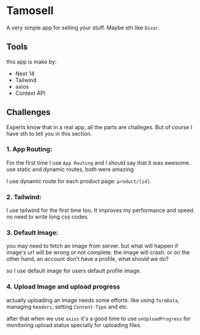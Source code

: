 # Tamosell

A very simple app for selling your stuff. Maybe sth like `Divar`.

## Tools

this app is make by:

- Next 14
- Tailwind
- axios
- Context API

## Challenges

Experts know that in a real app, all the parts are challeges. But of course I have sth to tell you in this section.

### 1. App Routing:

For the first time I use `App Routing` and I should say that it was awesome. use static and dynamic routes, both were amazing.

I use dynamic route for each product page: `product/[id]`.

### 2. Tailwind:

I use tailwind for the first time too. It improves my performance and speed. no need to write long css codes.

### 3. Default Image:

you may need to fetch an image from server. but what will happen if image's url will be wrong or not complete. the image will crash. or on the other hand, an account don't have a profile, what should we do?

so I use default image for users default profile image.

### 4. Upload Image and upload progress

actually uploading an image needs some efforts. like using `formData`, managing `headers`, setting `Content-Type` and etc.

after that when we use `axios` it's a good time to use `onUploadProgress` for monitoring upload status specially for uploading files.
